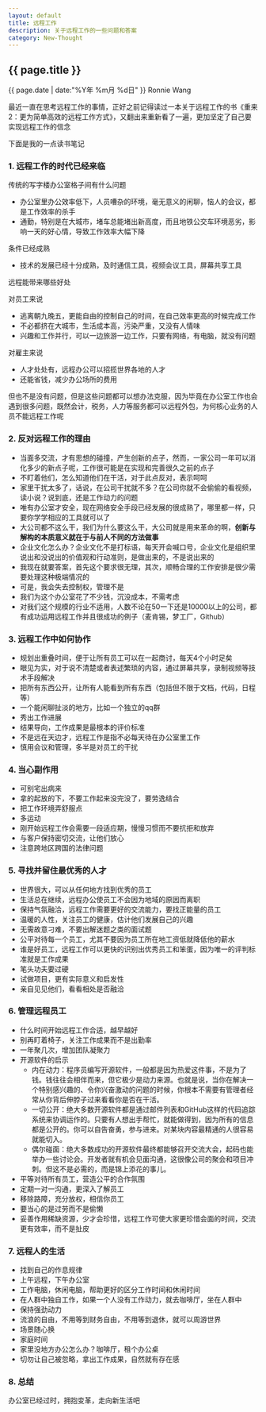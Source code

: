 ```yaml
---
layout: default
title: 远程工作
description: 关于远程工作的一些问题和答案
category: New-Thought
---
```


<h2>{{ page.title }}</h2>
<p><span class="glyphicon glyphicon-calendar"></span> {{ page.date | date:"%Y年 %m月 %d日" }} Ronnie Wang</p>

最近一直在思考远程工作的事情，正好之前记得读过一本关于远程工作的书《重来2：更为简单高效的远程工作方式》，又翻出来重新看了一遍，更加坚定了自己要实现远程工作的信念

下面是我的一点读书笔记

### 1. 远程工作的时代已经来临

传统的写字楼办公室格子间有什么问题

* 办公室里办公效率低下，人员嘈杂的环境，毫无意义的闲聊，恼人的会议，都是工作效率的杀手
* 通勤，特别是在大城市，堵车总能堵出新高度，而且地铁公交车环境恶劣，影响一天的好心情，导致工作效率大幅下降

条件已经成熟

* 技术的发展已经十分成熟，及时通信工具，视频会议工具，屏幕共享工具

远程能带来哪些好处

对员工来说

* 逃离朝九晚五，更能自由的控制自己的时间，在自己效率更高的时候完成工作
* 不必都挤在大城市，生活成本高，污染严重，又没有人情味
* 兴趣和工作并行，可以一边旅游一边工作，只要有网络，有电脑，就没有问题

对雇主来说

* 人才处处有，远程办公可以招揽世界各地的人才
* 还能省钱，减少办公场所的费用

但也不是没有问题，但是这些问题都可以想办法克服，因为毕竟在办公室工作也会遇到很多问题，既然会计，税务，人力等服务都可以远程外包，为何核心业务的人员不能远程工作呢

### 2. 反对远程工作的理由

* 当面多交流，才有思想的碰撞，产生创新的点子，然而，一家公司一年可以消化多少的新点子呢，工作很可能是在实现和完善很久之前的点子
* 不盯着他们，怎么知道他们在干活，对于此点反对，表示呵呵
* 家里干扰太多了，话说，在公司干扰就不多？在公司你就不会偷偷的看视频，读小说？说到底，还是工作动力的问题
* 唯有办公室才安全，现在网络安全手段已经发展的很成熟了，哪里都一样，只要你学学相应的工具就可以了
* 大公司都不这么干，我们为什么要这么干，大公司就是用来革命的啊，**创新与解构的本质意义就在于与前人不同的方法做事**
* 企业文化怎么办？企业文化不是打标语，每天开会喊口号，企业文化是组织里说出和没说出的价值观和行动准则，是做出来的，不是说出来的
* 我现在就要答案，首先这个要求很无理，其次，顺畅合理的工作安排是很少需要处理这种极端情况的
* 可是，我会失去控制权，管理不是
* 我们为这个办公室花了不少钱，沉没成本，不需考虑
* 对我们这个规模的行业不适用，人数不论在50一下还是10000以上的公司，都有成功运用远程工作并且很成功的例子（麦肯锡，梦工厂，Github）


### 3. 远程工作中如何协作

* 规划出重叠时间，便于让所有员工可以在一起商讨，每天4个小时足矣
* 眼见为实，对于说不清楚或者表述繁琐的内容，通过屏幕共享，录制视频等技术手段解决
* 把所有东西公开，让所有人能看到所有东西（包括但不限于文档，代码，日程等）
* 一个能闲聊扯淡的地方，比如一个独立的qq群
* 秀出工作进展
* 结果导向，工作成果是最根本的评价标准
* 不是远在天边才，远程工作是指不必每天待在办公室里工作
* 慎用会议和管理，多半是对员工的干扰

### 4. 当心副作用

* 可别宅出病来
* 拿的起放的下，不要工作起来没完没了，要劳逸结合
* 把工作环境弄舒服点
* 多运动
* 刚开始远程工作会需要一段适应期，慢慢习惯而不要抗拒和放弃
* 与客户保持密切交流，让他们放心
* 注意跨地区跨国的法律问题

### 5. 寻找并留住最优秀的人才

* 世界很大，可以从任何地方找到优秀的员工
* 生活总在继续，远程办公使员工不会因为地域的原因而离职
* 保持气氛融洽，远程工作需要更好的交流能力，要找正能量的员工
* 温暖的人性，关注员工的健康，估计他们发展自己的兴趣
* 无需故意刁难，不要出解迷题之类的面试题
* 公平对待每一个员工，尤其不要因为员工所在地工资低就降低他的薪水
* 谁是好员工，远程工作可以更快的识别出优秀员工和笨蛋，因为唯一的评判标准就是工作成果
* 笔头功夫要过硬
* 试做项目，更有实际意义和启发性
* 亲自见见他们，看看相处是否融洽

### 6. 管理远程员工

* 什么时间开始远程工作合适，越早越好
* 别再盯着椅子，关注工作成果而不是出勤率
* 一年聚几次，增加团队凝聚力
* 开源软件的启示
  * 内在动力：程序员编写开源软件，一般都是因为热爱这件事，不是为了钱。钱往往会相伴而来，但它极少是动力来源。也就是说，当你在解决一个特别感兴趣的、令你兴奋激动的问题的时候，你根本不需要有管理者经常从你背后伸脖子过来看看你是否在干活。
  * 一切公开：绝大多数开源软件都是通过邮件列表和GitHub这样的代码追踪系统来协调运作的。只要有人想出手帮忙，就能做得到，因为所有的信息都是公开的。你可以自告奋勇，参与进来。对某块内容最精通的人很容易就能切入。
  * 偶尔碰面：绝大多数成功的开源软件最终都能够召开交流大会，起码也能举办一些讨论会。开发者就有机会见面沟通，这很像公司的聚会和项目冲刺。但这不是必需的，而是锦上添花的事儿。
* 平等对待所有员工，营造公平的合作氛围
* 定期一对一沟通，更深入了解员工
* 移除路障，充分放权，相信你员工
* 要当心的是过劳而不是偷懒
* 妥善作用稀缺资源，少才会珍惜，远程工作可使大家更珍惜会面的时间，交流更有效率，而不是扯皮

### 7. 远程人的生活

* 找到自己的作息规律
* 上午远程，下午办公室
* 工作电脑，休闲电脑，帮助更好的区分工作时间和休闲时间
* 在人群中独自工作，如果一个人没有工作动力，就去咖啡厅，坐在人群中
* 保持强劲动力
* 流浪的自由，不用等到财务自由，不用等到退休，就可以周游世界
* 场景随心换
* 家庭时间
* 家里没地方办公怎么办？咖啡厅，租个办公桌
* 切勿让自己被忽略，拿出工作成果，自然就有存在感

### 8. 总结

办公室已经过时，拥抱变革，走向新生活吧


